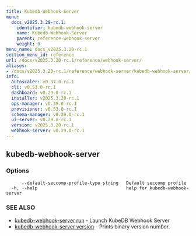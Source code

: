 ```yaml
---
title: Kubedb-Webhook-Server
menu:
  docs_v2025.3.20-rc.1:
    identifier: kubedb-webhook-server
    name: Kubedb-Webhook-Server
    parent: reference-webhook-server
    weight: 0
menu_name: docs_v2025.3.20-rc.1
section_menu_id: reference
url: /docs/v2025.3.20-rc.1/reference/webhook-server/
aliases:
- /docs/v2025.3.20-rc.1/reference/webhook-server/kubedb-webhook-server/
info:
  autoscaler: v0.37.0-rc.1
  cli: v0.53.0-rc.1
  dashboard: v0.29.0-rc.1
  installer: v2025.3.20-rc.1
  ops-manager: v0.39.0-rc.1
  provisioner: v0.53.0-rc.1
  schema-manager: v0.29.0-rc.1
  ui-server: v0.29.0-rc.1
  version: v2025.3.20-rc.1
  webhook-server: v0.29.0-rc.1
---
```


## kubedb-webhook-server



### Options

```
      --default-seccomp-profile-type string   Default seccomp profile
  -h, --help                                  help for kubedb-webhook-server
```

### SEE ALSO

* [kubedb-webhook-server run](/docs/v2025.3.20-rc.1/reference/webhook-server/kubedb-webhook-server_run)	 - Launch KubeDB Webhook Server
* [kubedb-webhook-server version](/docs/v2025.3.20-rc.1/reference/webhook-server/kubedb-webhook-server_version)	 - Prints binary version number.

